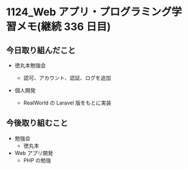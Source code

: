 # 1124_Web アプリ・プログラミング学習メモ(継続 336 日目)

## 今日取り組んだこと

- 徳丸本勉強会

  - 認可、アカウント、認証、ログを追加

- 個人開発
  - RealWorld の Laravel 版をもとに実装

## 今後取り組むこと

- 勉強会
  - 徳丸本
- Web アプリ開発
  - PHP の勉強

